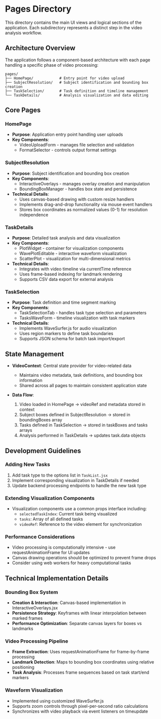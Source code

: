 # Pages Directory

This directory contains the main UI views and logical sections of the application. Each subdirectory represents a distinct step in the video analysis workflow.

## Architecture Overview

The application follows a component-based architecture with each page handling a specific phase of video processing:

```
pages/
├── HomePage/            # Entry point for video upload
├── SubjectResolution/   # Subject identification and bounding box creation
├── TaskSelection/       # Task definition and timeline management
└── TaskDetails/         # Analysis visualization and data editing
```

## Core Pages

### HomePage
- **Purpose**: Application entry point handling user uploads
- **Key Components**: 
    - VideoUploadForm - manages file selection and validation
    - FormatSelector - controls output format settings

### SubjectResolution
- **Purpose**: Subject identification and bounding box creation
- **Key Components**:
    - InteractiveOverlays - manages overlay creation and manipulation
    - BoundingBoxManager - handles box state and persistence
- **Technical Details**:
    - Uses canvas-based drawing with custom resize handlers
    - Implements drag-and-drop functionality via mouse event handlers
    - Stores box coordinates as normalized values (0-1) for resolution independence

### TaskDetails
- **Purpose**: Detailed task analysis and data visualization
- **Key Components**: 
    - PlotWidget - container for visualization components
    - WavePlotEditable - interactive waveform visualization
    - ScatterPlot - visualization for multi-dimensional metrics
- **Technical Details**:
    - Integrates with video timeline via currentTime reference
    - Uses frame-based indexing for landmark rendering
    - Supports CSV data export for external analysis

### TaskSelection
- **Purpose**: Task definition and time segment marking
- **Key Components**:
    - TaskSelectionTab - handles task type selection and parameters
    - TasksWaveForm - timeline visualization with task markers
- **Technical Details**:
    - Implements WaveSurfer.js for audio visualization
    - Uses region markers to define task boundaries
    - Supports JSON schema for batch task import/export

## State Management

- **VideoContext**: Central state provider for video-related data
    - Maintains video metadata, task definitions, and bounding box information
    - Shared across all pages to maintain consistent application state

- **Data Flow**:
    1. Video loaded in HomePage → videoRef and metadata stored in context
    2. Subject boxes defined in SubjectResolution → stored in boundingBoxes array
    3. Tasks defined in TaskSelection → stored in taskBoxes and tasks arrays
    4. Analysis performed in TaskDetails → updates task.data objects

## Development Guidelines

### Adding New Tasks
1. Add task type to the options list in `TaskList.jsx`
2. Implement corresponding visualization in TaskDetails if needed
3. Update backend processing endpoints to handle the new task type

### Extending Visualization Components
- Visualization components use a common props interface including:
    - `selectedTaskIndex`: Current task being visualized
    - `tasks`: Array of all defined tasks
    - `videoRef`: Reference to the video element for synchronization

### Performance Considerations
- Video processing is computationally intensive - use requestAnimationFrame for UI updates
- Canvas drawing operations should be optimized to prevent frame drops
- Consider using web workers for heavy computational tasks

## Technical Implementation Details

### Bounding Box System
- **Creation & Interaction**: Canvas-based implementation in InteractiveOverlays.jsx
- **Persistence Strategy**: Keyframes with linear interpolation between marked frames
- **Performance Optimization**: Separate canvas layers for boxes vs landmarks

### Video Processing Pipeline
- **Frame Extraction**: Uses requestAnimationFrame for frame-by-frame processing
- **Landmark Detection**: Maps to bounding box coordinates using relative positioning
- **Task Analysis**: Processes frame sequences based on task start/end markers

### Waveform Visualization
- Implemented using customized WaveSurfer.js 
- Supports zoom controls through pixel-per-second ratio calculations
- Synchronizes with video playback via event listeners on timeupdate